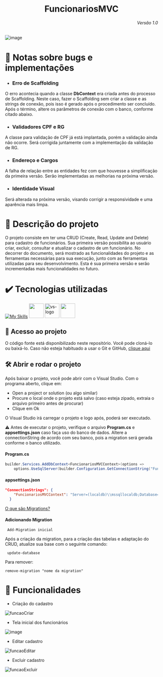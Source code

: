 <h1 align="center">
FuncionariosMVC
</h1>
<h6 align="right">Versão 1.0</h6>

![image](https://user-images.githubusercontent.com/57766036/193074337-5881ecb5-511f-49da-b829-86a822087498.png)


# 📝 Notas sobre bugs e implementações
- <h3>Erro de Scaffolding</h3>

O erro acontecia quando a classe <b>DbContext</b> era criada antes do processo de Scaffolding. Neste caso, fazer o Scaffolding sem criar a classe e as strings de conexão, pois isso é gerado após o procedimento ser concluído. Após o término, altere os parâmetros de conexão com o banco, conforme citado abaixo.

- <h3>Validadores CPF e RG</h3>

A classe para validação de CPF já está implantada, porém a validação ainda não ocorre. Será corrigida juntamente com a implementação da validação de RG.

- <h3>Endereço e Cargos</h3>

A falha de relação entre as entidades fez com que houvesse a simplificação da primeira versão. Serão implementadas as melhorias na próxima versão.

- <h3>Identidade Visual</h3>

Será alterada na próxima versão, visando corrigir a responsividade e uma aparência mais limpa.

# 📖 Descrição do projeto
O projeto consiste em ter uma CRUD (Create, Read, Update and Delete) para cadastro de funcionários. Sua primeira versão possibilita ao usuário criar, excluir, consultar e atualizar o cadastro de um funcionário. No decorrer do documento, será mostrado as funcionalidades do projeto e as ferramentas necessárias para sua execução, junto com as ferramentas utilizadas para seu desenvolvimento. Esta é sua primeira versão e serão incrementadas mais funcionalidades no futuro.

# ✔️ Tecnologias utilizadas
[![My Skills](https://skills.thijs.gg/icons?i=cs)](https://skills.thijs.gg)
<img width="48" src="https://cdn.jsdelivr.net/gh/devicons/devicon/icons/microsoftsqlserver/microsoftsqlserver-plain-wordmark.svg"/>
<img width="48" src="https://static.wikia.nocookie.net/logopedia/images/e/ec/Microsoft_Visual_Studio_2022.svg" alt="vs-logo"/>
<img width="48" src="https://cdn.jsdelivr.net/gh/devicons/devicon/icons/dotnetcore/dotnetcore-original.svg"/>
          

## 📁 Acesso ao projeto
O código fonte está disponibilizado neste repositório. Você pode cloná-lo ou baixá-lo. Caso não esteja habituado a usar o Git e GitHub, <a href="https://github.com/rafaballerini/GitTutorial">clique aqui</a>

## 🛠️ Abrir e rodar o projeto
Após baixar o projeto, você pode abrir com o Visual Studio. Com o programa aberto, clique em:

- Open a project or solution (ou algo similar)
- Procure o local onde o projeto está salvo (caso esteja zipado, extraia o arquivo primeiro antes de procurar)
- Clique em Ok

O Visual Studio irá carregar o projeto e logo após, poderá ser executado.

⚠️ Antes de executar o projeto, verifique o arquivo <b>Program.cs</b> e <b>appsettings.json</b> caso faça uso do banco de dados. Altere a connectionString de acordo com seu banco, pois a migration será gerada conforme o banco utilizado.



<h4>Program.cs</h4>

~~~csharp
builder.Services.AddDbContext<FuncionariosMVCContext>(options =>
    options.UseSqlServer(builder.Configuration.GetConnectionString("FuncionariosMVCContext") ?? throw new InvalidOperationException("Connection string 'FuncionariosMVCContext' not found.")));

~~~

<h4>appsettings.json</h4>

```json
"ConnectionStrings": {
    "FuncionariosMVCContext": "Server=(localdb)\\mssqllocaldb;Database=FuncionariosMVCdb;Trusted_Connection=True;MultipleActiveResultSets=true"
  }
```

<a href="https://juniorb2s.medium.com/migrations-o-porque-e-como-usar-12d98c6d9269">O que são Migrations?</a>

<h4>Adicionando Migration</h4>

```
 Add-Migration inicial
```
Após a criação da migration, para a criação das tabelas e adaptação do CRUD, atualize sua base com o seguinte comando: 

```
 update-database
```

Para remover:

```
remove-migration "nome da migration"
```

# 🔨 Funcionalidades
- Criação do cadastro

![funcaoCriar](https://user-images.githubusercontent.com/57766036/193283085-0fdcccd0-a5ce-4b7e-befe-71a67d4f20a1.gif)

- Tela inicial dos funcionários 

![image](https://user-images.githubusercontent.com/57766036/193283439-75d9139b-8682-45d8-a7f4-7848f1c5c95a.png)


- Editar cadastro


![funcaoEditar](https://user-images.githubusercontent.com/57766036/193284073-a882a1ef-83ee-4fe3-a3b7-456185510093.gif)


- Excluir cadastro


![funcaoExcluir](https://user-images.githubusercontent.com/57766036/193280398-d7386515-a824-470a-a6a3-71da335bfd9b.gif)




